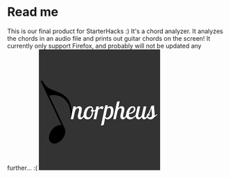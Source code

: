 # Read me
This is our final product for StarterHacks :)
It's a chord analyzer. It analyzes the chords in an audio file and prints out guitar chords on the screen!
It currently only support Firefox, and probably will not be updated any further... :(
![Logo](49898514_1202207766603162_2228385301254897664_n-2.png)
